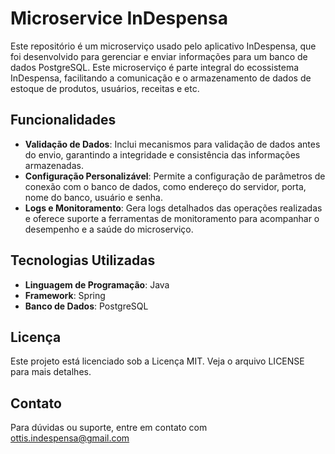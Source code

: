 # Microservice InDespensa
Este repositório é um microserviço usado pelo aplicativo InDespensa, que foi desenvolvido para gerenciar e enviar informações para um banco de dados PostgreSQL. Este microserviço é parte integral do ecossistema InDespensa, facilitando a comunicação e o armazenamento de dados de estoque de produtos, usuários, receitas e etc.

## Funcionalidades 
- **Validação de Dados**: Inclui mecanismos para validação de dados antes do envio, garantindo a integridade e consistência das informações armazenadas.
- **Configuração Personalizável**: Permite a configuração de parâmetros de conexão com o banco de dados, como endereço do servidor, porta, nome do banco, usuário e senha.
- **Logs e Monitoramento**: Gera logs detalhados das operações realizadas e oferece suporte a ferramentas de monitoramento para acompanhar o desempenho e a saúde do microserviço.

## Tecnologias Utilizadas
- **Linguagem de Programação**: Java
- **Framework**: Spring
- **Banco de Dados**: PostgreSQL

## Licença
Este projeto está licenciado sob a Licença MIT. Veja o arquivo LICENSE para mais detalhes.

## Contato
Para dúvidas ou suporte, entre em contato com ottis.indespensa@gmail.com
